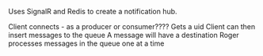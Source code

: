 Uses SignalR and Redis to create a notification hub. 

Client connects - as a producer or consumer????
Gets a uid
Client can then insert messages to the queue
A message will have a destination
Roger processes messages in the queue one at a time